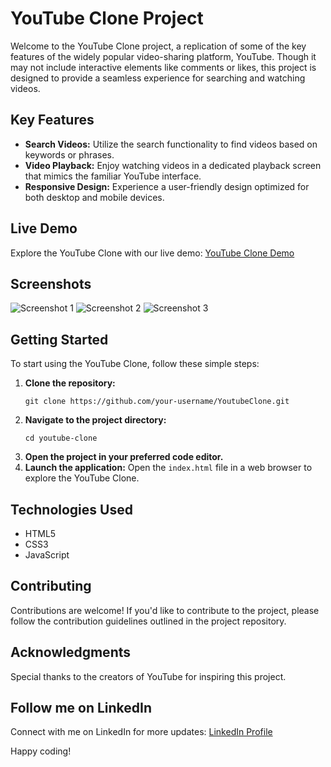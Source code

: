 # YouTube Clone Project

Welcome to the YouTube Clone project, a replication of some of the key features of the widely popular video-sharing platform, YouTube. Though it may not include interactive elements like comments or likes, this project is designed to provide a seamless experience for searching and watching videos.

## Key Features
- **Search Videos:** Utilize the search functionality to find videos based on keywords or phrases.
- **Video Playback:** Enjoy watching videos in a dedicated playback screen that mimics the familiar YouTube interface.
- **Responsive Design:** Experience a user-friendly design optimized for both desktop and mobile devices.

## Live Demo
Explore the YouTube Clone with our live demo: [YouTube Clone Demo](https://lordbakyarou.github.io/YoutubeClone/)

## Screenshots
![Screenshot 1](https://images.unsplash.com/photo-1683009427051-00a2fe827a2c?w=500&auto=format&fit=crop&q=60&ixlib=rb-4.0.3&ixid=M3wxMjA3fDF8MHxlZGl0b3JpYWwtZmVlZHwxfHx8ZW58MHx8fHx8)
![Screenshot 2](https://imgur.com/a/YWOGCeK)
![Screenshot 3](link_to_image_3)

## Getting Started
To start using the YouTube Clone, follow these simple steps:
1. **Clone the repository:**
    ```
    git clone https://github.com/your-username/YoutubeClone.git
    ```
2. **Navigate to the project directory:**
    ```
    cd youtube-clone
    ```
3. **Open the project in your preferred code editor.**
4. **Launch the application:**
    Open the `index.html` file in a web browser to explore the YouTube Clone.

## Technologies Used
- HTML5
- CSS3
- JavaScript

## Contributing
Contributions are welcome! If you'd like to contribute to the project, please follow the contribution guidelines outlined in the project repository.

## Acknowledgments
Special thanks to the creators of YouTube for inspiring this project.

## Follow me on LinkedIn
Connect with me on LinkedIn for more updates: [LinkedIn Profile](https://www.linkedin.com/in/loodaysofcode-challenge-bb611a278/)

Happy coding!
